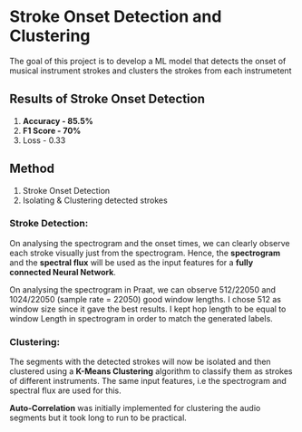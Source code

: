 # Stroke Onset Detection and Clustering
The goal of this project is to develop a ML model that detects the onset of musical instrument strokes and clusters the strokes from each instrumetent

## Results of Stroke Onset Detection
1. **Accuracy - 85.5%**
2. **F1 Score - 70%**
3. Loss - 0.33

## Method
1. Stroke Onset Detection
2. Isolating & Clustering detected strokes

### Stroke Detection: 
On analysing the spectrogram and the onset times, we can clearly observe each stroke visually just from the  spectrogram. Hence, the **spectrogram** and the **spectral flux** will be used as the input features for a **fully connected Neural Network**.

On analysing the spectrogram in Praat, we can observe 512/22050 and 1024/22050 (sample rate = 22050) good window lengths. I chose 512 as window size since it gave the best results. I kept hop length to be equal to window Length in spectrogram in order to match the generated labels.

### Clustering: 
The segments with the detected strokes will now be isolated and then clustered using a **K-Means Clustering** algorithm to classify them as strokes of different instruments. The same input features, i.e the spectrogram and spectral flux are used for this.

**Auto-Correlation** was initially implemented for clustering the audio segments but it took long to run to be practical.
